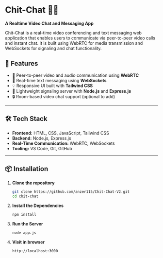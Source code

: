# Chit-Chat 🎥💬  
**A Realtime Video Chat and Messaging App**

Chit-Chat is a real-time video conferencing and text messaging web application that enables users to communicate via peer-to-peer video calls and instant chat. It is built using WebRTC for media transmission and WebSockets for signaling and chat functionality.

## 🚀 Features

- 🔗 Peer-to-peer video and audio communication using **WebRTC**
- 💬 Real-time text messaging using **WebSockets**
- 💡 Responsive UI built with **Tailwind CSS**
- 🧠 Lightweight signaling server with **Node.js** and **Express.js**
- 🔒 Room-based video chat support (optional to add)

---

## 🛠️ Tech Stack

- **Frontend:** HTML, CSS, JavaScript, Tailwind CSS  
- **Backend:** Node.js, Express.js  
- **Real-Time Communication:** WebRTC, WebSockets  
- **Tooling:** VS Code, Git, GitHub

---

## 📦 Installation

1. **Clone the repository**
   ```bash
   git clone https://github.com/anzer115/Chit-Chat-V2.git
   cd chit-chat

2. **Install the Dependencies**
   ```bash
   npm install

2. **Run the Server**
   ```bash
   node app.js

2. **Visit in browser**
   ```bash
   http://localhost:3000








